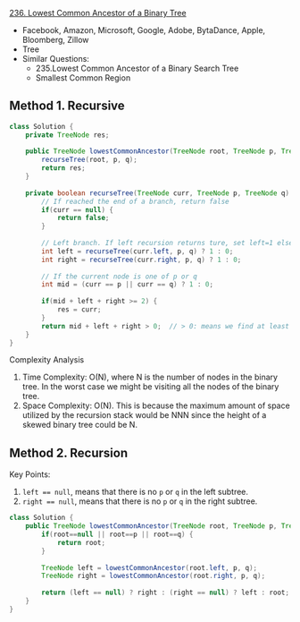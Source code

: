[236. Lowest Common Ancestor of a Binary Tree](https://leetcode.com/problems/lowest-common-ancestor-of-a-binary-tree/)

* Facebook, Amazon, Microsoft, Google, Adobe, BytaDance, Apple, Bloomberg, Zillow
* Tree
* Similar Questions:
    * 235.Lowest Common Ancestor of a Binary Search Tree
    * Smallest Common Region
    
    
## Method 1. Recursive
```java
class Solution {
    private TreeNode res;
    
    public TreeNode lowestCommonAncestor(TreeNode root, TreeNode p, TreeNode q) {
        recurseTree(root, p, q);
        return res;
    }
    
    private boolean recurseTree(TreeNode curr, TreeNode p, TreeNode q) {
        // If reached the end of a branch, return false
        if(curr == null) {
            return false;
        }
        
        // Left branch. If left recursion returns ture, set left=1 else 0
        int left = recurseTree(curr.left, p, q) ? 1 : 0;
        int right = recurseTree(curr.right, p, q) ? 1 : 0;
        
        // If the current node is one of p or q
        int mid = (curr == p || curr == q) ? 1 : 0;
        
        if(mid + left + right >= 2) {
            res = curr;
        }
        return mid + left + right > 0;  // > 0: means we find at least one node of p and q
    }
}
```
Complexity Analysis
1. Time Complexity: O(N), where N is the number of nodes in the binary tree. In the worst case we might be visiting all the nodes of the binary tree.
2. Space Complexity: O(N). This is because the maximum amount of space utilized by the recursion stack would be NNN since the height of a skewed binary tree could be N.


## Method 2. Recursion
Key Points:
1. `left == null`, means that there is no `p` or `q` in the left subtree.
2. `right == null`, means that there is no `p` or `q` in the right subtree.

```java
class Solution {
    public TreeNode lowestCommonAncestor(TreeNode root, TreeNode p, TreeNode q) {
        if(root==null || root==p || root==q) {
            return root;
        }
        
        TreeNode left = lowestCommonAncestor(root.left, p, q);
        TreeNode right = lowestCommonAncestor(root.right, p, q);
        
        return (left == null) ? right : (right == null) ? left : root;
    }
}
```
